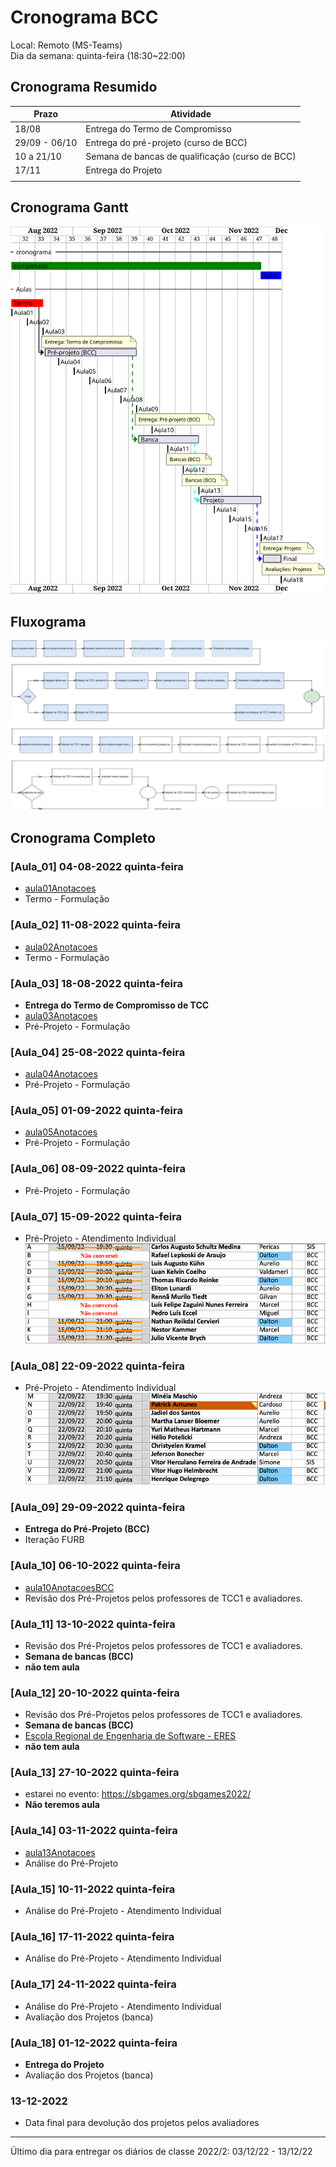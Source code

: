# Cronograma BCC

Local: Remoto (MS-Teams)  
Dia da semana: quinta-feira (18:30\~22:00)  

## Cronograma Resumido

<!-- ☞ bbf1208b-fad1-418c-a756-d8618c7a1419 -->
| Prazo              | Atividade                                       |  
| -------------------| ----------------------------------------------- |  
| 18/08              | Entrega do Termo de Compromisso                 |  
| 29/09 - 06/10      | Entrega do pré-projeto (curso de BCC)           |  
| 10 a 21/10         | Semana de bancas de qualificação (curso de BCC) |  
| 17/11              | Entrega do Projeto                              |  
|                    |                                                 |

## Cronograma Gantt

![Cronograma Gantt](../svg/Cronogramas/cronograma_BCC.svg "Cronograma Gantt")  

## Fluxograma

![Fluxograma](cronogramaFluxograma.drawio.svg "fluxograma")  

## Cronograma Completo

### \[Aula_01] 04-08-2022 quinta-feira

- [aula01Anotacoes](../Aulas/aula01Anotacoes.md "aula01Anotacoes")  
- Termo - Formulação  

### \[Aula_02] 11-08-2022 quinta-feira

<!-- \[AVISO] Termo atraso https://github.com/dalton-reis/disciplinaTCC1Privado/projects/1#card-67011391 -->  

- [aula02Anotacoes](../Aulas/aula02Anotacoes.md "aula02Anotacoes")  
- Termo - Formulação  

### \[Aula_03] 18-08-2022 quinta-feira

- **Entrega do Termo de Compromisso de TCC**  
- [aula03Anotacoes](../Aulas/aula03Anotacoes.md "aula03Anotacoes")  
- Pré-Projeto - Formulação  

### \[Aula_04] 25-08-2022 quinta-feira

<!-- \[AVISO] Orientadores https://github.com/dalton-reis/disciplinaTCC1Privado/projects/1#card-67524750 -->
- [aula04Anotacoes](../Aulas/aula04Anotacoes.md "aula04Anotacoes")  
- Pré-Projeto - Formulação  

### \[Aula_05] 01-09-2022 quinta-feira

- [aula05Anotacoes](../Aulas/aula05Anotacoes.md "aula05Anotacoes")  
- Pré-Projeto - Formulação  

<!-- \[AVISO] banca BCC https://github.com/dalton-reis/disciplinaTCC1Privado/projects/1#card-67445813 -->
### \[Aula_06] 08-09-2022 quinta-feira
<!-- FIXME: antecipar uma semana o atendimento individual do BCC para ter uma semana livre antes da entrega -->

- Pré-Projeto - Formulação  

### \[Aula_07] 15-09-2022 quinta-feira

<!-- \[AVISO] Atendimento BCC: https://github.com/dalton-reis/disciplinaTCC1Privado/projects/1#card-85660899 -->

- Pré-Projeto - Atendimento Individual  
![Atendimento BCC](../Cronogramas/AtendimentoBCC_A.png "Atendimento BCC")  

### \[Aula_08] 22-09-2022 quinta-feira

- Pré-Projeto - Atendimento Individual
![Atendimento BCC](../Cronogramas/AtendimentoBCC_B.png "Atendimento BCC")  

### \[Aula_09] 29-09-2022 quinta-feira

- **Entrega do Pré-Projeto (BCC)**
- Iteração FURB  

### \[Aula_10] 06-10-2022 quinta-feira

- [aula10AnotacoesBCC](../Aulas/aula10AnotacoesBCC.md "aula10AnotacoesBCC")  
- Revisão dos Pré-Projetos pelos professores de TCC1 e avaliadores.  

### \[Aula_11] 13-10-2022 quinta-feira

<!-- \[ ] Revisão dos Pré-Projetos: https://github.com/dalton-reis/disciplinaTCC1Privado/projects/1#card-86157761 -->
- Revisão dos Pré-Projetos pelos professores de TCC1 e avaliadores.  
- **Semana de bancas (BCC)**  
- **não tem aula**  

### \[Aula_12] 20-10-2022 quinta-feira

- Revisão dos Pré-Projetos pelos professores de TCC1 e avaliadores.  
- **Semana de bancas (BCC)**  
- [Escola Regional de Engenharia de Software - ERES](https://eres-sbc-br.github.io/eres2022/ "Escola Regional de Engenharia de Software - ERES")  
- **não tem aula**  

### \[Aula_13] 27-10-2022 quinta-feira

- estarei no evento: <https://sbgames.org/sbgames2022/>  
- **Não teremos aula**

### \[Aula_14] 03-11-2022 quinta-feira

- [aula13Anotacoes](../Aulas/aula13Anotacoes.md "aula13Anotacoes")  
- Análise do Pré-Projeto  

### \[Aula_15] 10-11-2022 quinta-feira

- Análise do Pré-Projeto - Atendimento Individual  

### \[Aula_16] 17-11-2022 quinta-feira

<!-- - **Entrega do Projeto**  -->
- Análise do Pré-Projeto - Atendimento Individual  

### \[Aula_17] 24-11-2022 quinta-feira

- Análise do Pré-Projeto - Atendimento Individual  
- Avaliação dos Projetos (banca)  

### \[Aula_18] 01-12-2022 quinta-feira

- **Entrega do Projeto**
- Avaliação dos Projetos (banca)  

### 13-12-2022

- Data final para devolução dos projetos pelos avaliadores  

-----------

Último dia para entregar os diários de classe 2022/2: 03/12/22 - 13/12/22  

